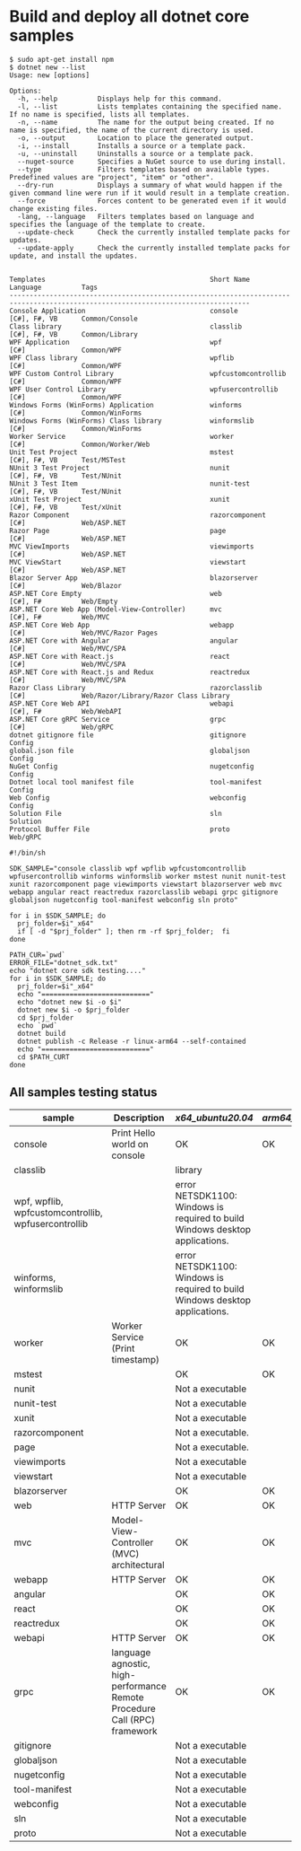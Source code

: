 # Build and deploy all dotnet core samples

```base
$ sudo apt-get install npm
$ dotnet new --list
Usage: new [options]

Options:
  -h, --help          Displays help for this command.
  -l, --list          Lists templates containing the specified name. If no name is specified, lists all templates.
  -n, --name          The name for the output being created. If no name is specified, the name of the current directory is used.
  -o, --output        Location to place the generated output.
  -i, --install       Installs a source or a template pack.
  -u, --uninstall     Uninstalls a source or a template pack.
  --nuget-source      Specifies a NuGet source to use during install.
  --type              Filters templates based on available types. Predefined values are "project", "item" or "other".
  --dry-run           Displays a summary of what would happen if the given command line were run if it would result in a template creation.
  --force             Forces content to be generated even if it would change existing files.
  -lang, --language   Filters templates based on language and specifies the language of the template to create.
  --update-check      Check the currently installed template packs for updates.
  --update-apply      Check the currently installed template packs for update, and install the updates.


Templates                                         Short Name               Language          Tags
----------------------------------------------------------------------------------------------------------------------------------
Console Application                               console                  [C#], F#, VB      Common/Console
Class library                                     classlib                 [C#], F#, VB      Common/Library
WPF Application                                   wpf                      [C#]              Common/WPF
WPF Class library                                 wpflib                   [C#]              Common/WPF
WPF Custom Control Library                        wpfcustomcontrollib      [C#]              Common/WPF
WPF User Control Library                          wpfusercontrollib        [C#]              Common/WPF
Windows Forms (WinForms) Application              winforms                 [C#]              Common/WinForms
Windows Forms (WinForms) Class library            winformslib              [C#]              Common/WinForms
Worker Service                                    worker                   [C#]              Common/Worker/Web
Unit Test Project                                 mstest                   [C#], F#, VB      Test/MSTest
NUnit 3 Test Project                              nunit                    [C#], F#, VB      Test/NUnit
NUnit 3 Test Item                                 nunit-test               [C#], F#, VB      Test/NUnit
xUnit Test Project                                xunit                    [C#], F#, VB      Test/xUnit
Razor Component                                   razorcomponent           [C#]              Web/ASP.NET
Razor Page                                        page                     [C#]              Web/ASP.NET
MVC ViewImports                                   viewimports              [C#]              Web/ASP.NET
MVC ViewStart                                     viewstart                [C#]              Web/ASP.NET
Blazor Server App                                 blazorserver             [C#]              Web/Blazor
ASP.NET Core Empty                                web                      [C#], F#          Web/Empty
ASP.NET Core Web App (Model-View-Controller)      mvc                      [C#], F#          Web/MVC
ASP.NET Core Web App                              webapp                   [C#]              Web/MVC/Razor Pages
ASP.NET Core with Angular                         angular                  [C#]              Web/MVC/SPA
ASP.NET Core with React.js                        react                    [C#]              Web/MVC/SPA
ASP.NET Core with React.js and Redux              reactredux               [C#]              Web/MVC/SPA
Razor Class Library                               razorclasslib            [C#]              Web/Razor/Library/Razor Class Library
ASP.NET Core Web API                              webapi                   [C#], F#          Web/WebAPI
ASP.NET Core gRPC Service                         grpc                     [C#]              Web/gRPC
dotnet gitignore file                             gitignore                                  Config
global.json file                                  globaljson                                 Config
NuGet Config                                      nugetconfig                                Config
Dotnet local tool manifest file                   tool-manifest                              Config
Web Config                                        webconfig                                  Config
Solution File                                     sln                                        Solution
Protocol Buffer File                              proto                                      Web/gRPC

```

```base
#!/bin/sh

SDK_SAMPLE="console classlib wpf wpflib wpfcustomcontrollib wpfusercontrollib winforms winformslib worker mstest nunit nunit-test xunit razorcomponent page viewimports viewstart blazorserver web mvc webapp angular react reactredux razorclasslib webapi grpc gitignore globaljson nugetconfig tool-manifest webconfig sln proto"

for i in $SDK_SAMPLE; do
  prj_folder=$i"_x64"
  if [ -d "$prj_folder" ]; then rm -rf $prj_folder;  fi
done

PATH_CUR=`pwd`
ERROR_FILE="dotnet_sdk.txt"
echo "dotnet core sdk testing...."
for i in $SDK_SAMPLE; do
  prj_folder=$i"_x64"
  echo "==========================="
  echo "dotnet new $i -o $i"
  dotnet new $i -o $prj_folder
  cd $prj_folder
  echo `pwd`
  dotnet build
  dotnet publish -c Release -r linux-arm64 --self-contained
  echo "==========================="
  cd $PATH_CURT
done
```

## All samples testing status

|**sample**|**Description**|***x64_ubuntu20.04***|***arm64_ma35d1***|
|-|-|-|-|
|console  | Print Hello world on console | OK | OK |
|classlib | | library | |
|wpf, wpflib, wpfcustomcontrollib, wpfusercontrollib | | error NETSDK1100: Windows is required to build Windows desktop applications. | |
|winforms, winformslib | | error NETSDK1100: Windows is required to build Windows desktop applications. | |
|worker | Worker Service (Print timestamp) | OK | OK |
|mstest | | OK | OK |
|nunit | | Not a executable | |
|nunit-test | | Not a executable |  |
|xunit | | Not a executable | |
|razorcomponent | | Not a executable. | |
|page | | Not a executable. | |
|viewimports | | Not a executable | |
|viewstart | | Not a executable | |
|blazorserver | | OK | OK |
|web  | HTTP Server | OK | OK |
|mvc  | Model-View-Controller (MVC) architectural | OK | OK |
|webapp  | HTTP Server | OK | OK |
|angular  | | OK | OK |
|react   | | OK | OK |
|reactredux | | OK  | OK |
|webapi | HTTP Server | OK | OK |
|grpc | language agnostic, high-performance Remote Procedure Call (RPC) framework | OK | OK |
|gitignore   | | Not a executable | |
|globaljson   | | Not a executable | |
|nugetconfig   | | Not a executable | |
|tool-manifest   | | Not a executable | |
|webconfig   | | Not a executable | |
|sln   | | Not a executable | |
|proto  | | Not a executable | |
